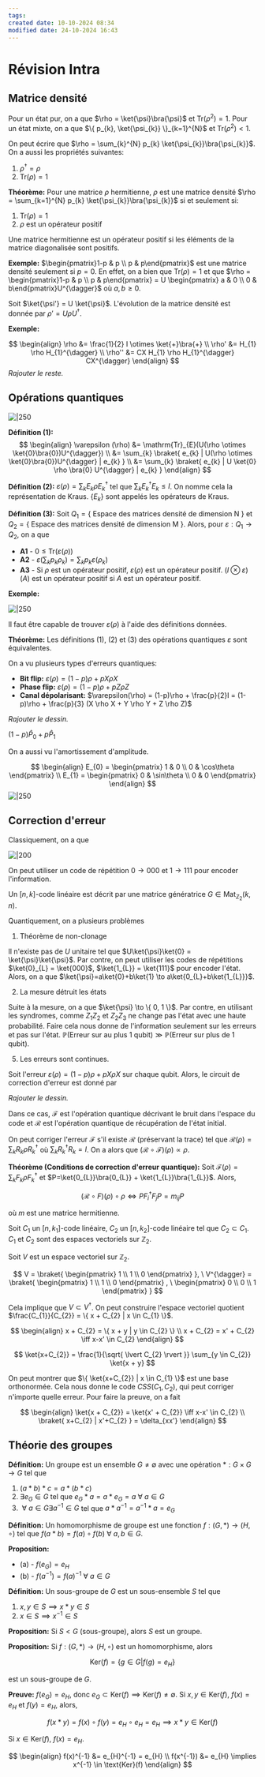 ```yaml
---
tags: 
created date: 10-10-2024 08:34
modified date: 24-10-2024 16:43
---
```

# Révision Intra

## Matrice densité

Pour un état pur, on a que $\rho = \ket{\psi}\bra{\psi}$ et $\mathrm{Tr}(\rho^{2}) = 1$. Pour un état mixte, on a que $\{ p_{k}, \ket{\psi_{k}} \}_{k=1}^{N}$ et $\mathrm{Tr}(\rho^{2}) < 1$.

On peut écrire que $\rho = \sum_{k}^{N} p_{k} \ket{\psi_{k}}\bra{\psi_{k}}$. On a aussi les propriétés suivantes:

1. $\rho ^{\dagger} = \rho$
2. $\mathrm{Tr}(\rho) = 1$

**Théorème:** Pour une matrice $\rho$ hermitienne, $\rho$ est une matrice densité $\rho = \sum_{k=1}^{N} p_{k} \ket{\psi_{k}}\bra{\psi_{k}}$ si et seulement si:

1. $\mathrm{Tr}(\rho) = 1$
2. $\rho$ est un opérateur positif

Une matrice hermitienne est un opérateur positif si les éléments de la matrice diagonalisée sont positifs.

**Exemple:** $\begin{pmatrix}1-p & p \\ p & p\end{pmatrix}$ est une matrice densité seulement si $p = 0$. En effet, on a bien que $\mathrm{Tr}(\rho) = 1$ et que $\rho = \begin{pmatrix}1-p & p \\ p & p\end{pmatrix} = U \begin{pmatrix} a & 0 \\ 0 & b\end{pmatrix}U^{\dagger}$ où $a,b\geq 0$.

Soit $\ket{\psi'} = U \ket{\psi}$. L'évolution de la matrice densité est donnée par $\rho' = U\rho U^{\dagger}$.

**Exemple:**

$$
\begin{align}
\rho &= \frac{1}{2} I \otimes  \ket{+}\bra{+} \\
\rho' &= H_{1} \rho H_{1}^{\dagger} \\
\rho'' &= CX H_{1} \rho H_{1}^{\dagger} CX^{\dagger}
\end{align}
$$
*Rajouter le reste.*
## Opérations quantiques

![|250](Attachements/4a-1.png)

**Définition (1):** 
$$
\begin{align}
\varepsilon (\rho) &= \mathrm{Tr}_{E}(U(\rho \otimes \ket{0}\bra{0})U^{\dagger}) \\
&= \sum_{k} \braket{ e_{k} | U(\rho \otimes  \ket{0}\bra{0})U^{\dagger} | e_{k} } \\
&= \sum_{k} \braket{ e_{k} | U \ket{0} \rho \bra{0} U^{\dagger} | e_{k} }
\end{align}
$$

**Définition (2):** $\varepsilon(\rho) = \sum_{k}E_{k}\rho E_{k}^{\dagger}$ tel que $\sum_{k} E_{k}^{\dagger}E_{k} \leq I$. On nomme cela la représentation de Kraus. $\{ E_{k} \}$ sont appelés les opérateurs de Kraus.

**Définition (3):** Soit $Q_{1} = \{ \text{ Espace des matrices densité de dimension N } \}$ et $Q_{2} = \{ \text{ Espace des matrices densité de dimension M } \}$. Alors, pour $\varepsilon: Q_{1} \to Q_{2}$, on a que

- **A1** - $0 \leq \mathrm{Tr}(\varepsilon(\rho))$
- **A2** - $\varepsilon\left( \sum_{k} p_{k} \rho_{k} \right) = \sum_{k} p_{k} \varepsilon(\rho_{k})$
- **A3** - Si $\rho$ est un opérateur positif, $\varepsilon(\rho)$ est un opérateur positif. $(I \otimes \varepsilon)(A)$ est un opérateur positif si $A$ est un opérateur positif.

**Exemple:**

![|250](Attachements/7b-1.png)

Il faut être capable de trouver $\varepsilon(\rho)$ à l'aide des définitions données.

**Théorème:** Les définitions (1), (2) et (3) des opérations quantiques $\varepsilon$ sont équivalentes.

On a vu plusieurs types d'erreurs quantiques:

- **Bit flip:** $\varepsilon(\rho) = (1-p)\rho + pX\rho X$
- **Phase flip:** $\varepsilon(\rho) = (1-p)\rho + pZ \rho Z$
- **Canal dépolarisant:** $\varepsilon(\rho) = (1-p)\rho + \frac{p}{2}I = (1-p)\rho + \frac{p}{3} (X \rho X + Y \rho Y + Z \rho Z)$

*Rajouter le dessin.*

$(1-p)\hat{P}_{0} + p \hat{P}_{1}$

On a aussi vu l'amortissement d'amplitude.

$$
\begin{align}
E_{0} = \begin{pmatrix}
1 & 0 \\
0 & \cos\theta
\end{pmatrix} \\
E_{1} = \begin{pmatrix}
0 & \sin\theta \\
0 & 0
\end{pmatrix}
\end{align}
$$
![|250](Attachements/4b-1.png)

## Correction d'erreur

Classiquement, on a que

![|200](Attachements/5a-3.png)

On peut utiliser un code de répétition $0 \to 000$ et $1 \to 111$ pour encoder l'information.

Un $[n,k]$-code linéaire est décrit par une matrice génératrice $G \in \text{Mat}_{\mathbb{Z}_{2}}(k,n)$.


Quantiquement, on a plusieurs problèmes

1. Théorème de non-clonage

Il n'existe pas de $U$ unitaire tel que $U\ket{\psi}\ket{0} = \ket{\psi}\ket{\psi}$. Par contre, on peut utiliser les codes de répétitions $\ket{0}_{L} = \ket{000}$, $\ket{1_{L}} = \ket{111}$ pour encoder l'état. Alors, on a que $\ket{\psi}=a\ket{0}+b\ket{1} \to a\ket{0_{L}+b\ket{1_{L}}}$.

2. La mesure détruit les états

Suite à la mesure, on a que $\ket{\psi} \to \{ 0, 1 \}$. Par contre, en utilisant les syndromes, comme $Z_{1}Z_{2}$ et $Z_{2}Z_{3}$ ne change pas l'état avec une haute probabilité. Faire cela nous donne de l'information seulement sur les erreurs et pas sur l'état. $\mathbb{P}(\text{Erreur sur au plus 1 qubit}) \gg \mathbb{P}(\text{Erreur sur plus de 1 qubit})$.

5. Les erreurs sont continues.


Soit l'erreur $\varepsilon(\rho) = (1-p) \rho + p X \rho X$ sur chaque qubit. Alors, le circuit de correction d'erreur est donné par

*Rajouter le dessin.*

Dans ce cas, $\mathcal{F}$ est l'opération quantique décrivant le bruit dans l'espace du code et $\mathcal{R}$ est l'opération quantique de récupération de l'état initial.

On peut corriger l'erreur $\mathcal{F}$ s'il existe $\mathcal{R}$ (préservant la trace) tel que $\mathcal{R}(\rho) = \sum_{k} R_{k} \rho R_{k}^{\dagger}$ où $\sum_{k}R_{k}^{\dagger}R_{k} = I$. On a alors que $(\mathcal{R} \circ \mathcal{F})(\rho) \propto \rho$.

**Théorème (Conditions de correction d'erreur quantique):** Soit $\mathcal{F}(\rho) = \sum_{k} F_{k} \rho F_{k}^{\dagger}$ et $P=\ket{0_{L}}\bra{0_{L}} + \ket{1_{L}}\bra{1_{L}}$. Alors,

$$
(\mathcal{R} \circ F)(\rho) \circ \rho \iff P F_{i}^{\dagger} F_{j} P = m_{ij} P
$$

où $m$ est une matrice hermitienne.

Soit $C_{1}$ un $[n,k_{1}]$-code linéaire, $C_{2}$ un $[n,k_{2}]$-code linéaire tel que $C_{2} \subset C_{1}$. $C_{1}$ et $C_{2}$ sont des espaces vectoriels sur $\mathbb{Z}_{2}$.

Soit $V$ est un espace vectoriel sur $\mathbb{Z}_{2}$.

$$
V = \braket{ \begin{pmatrix}
1 \\
1 \\
0
\end{pmatrix} }, \ V^{\dagger} = \braket{ \begin{pmatrix}
1 \\
1 \\
0
\end{pmatrix} , \ \begin{pmatrix}
0 \\
0 \\
1
\end{pmatrix} }
$$

Cela implique que $V \subset V^{\dagger}$. On peut construire l'espace vectoriel quotient $\frac{C_{1}}{C_{2}} = \{ x + C_{2} | x \in C_{1} \}$.

$$
\begin{align}
x + C_{2} = \{ x + y | y \in C_{2} \} \\
x + C_{2} = x' + C_{2} \iff x-x' \in C_{2}
\end{align}
$$

$$
\ket{x+C_{2}} = \frac{1}{\sqrt{ \lvert C_{2} \rvert  }} \sum_{y \in C_{2}} \ket{x + y}
$$

On peut montrer que $\{ \ket{x+C_{2}} | x \in C_{1} \}$ est une base orthonormée. Cela nous donne le code $CSS(C_{1}, C_{2})$, qui peut corriger n'importe quelle erreur. Pour faire la preuve, on a fait

$$
\begin{align}
\ket{x + C_{2}} = \ket{x' + C_{2}} \iff x-x' \in C_{2} \\
\braket{ x+C_{2} | x'+C_{2} } = \delta_{xx'}
\end{align}
$$

## Théorie des groupes

**Définition:** Un groupe est un ensemble $G \neq \emptyset$ avec une opération $*: G \times G \to G$ tel que

1. $(a*b)*c=a*(b*c)$
2. $\exists e_{G} \in G$ tel que $e_{G}*a=a*e_{G}=a \ \forall \ a \in G$
3. $\ \forall \ a \in G \exists a^{-1} \in G$ tel que $a*a^{-1}=a^{-1}*a=e_{G}$

**Définition:** Un homomorphisme de groupe est une fonction $f: (G,*) \to (H, \circ)$ tel que $f(a*b) = f(a) \circ f(b) \ \forall \ a, b \in G$.

**Proposition:**

- (a) - $f(e_{G})=e_{H}$
- (b) - $f(a^{-1}) = f(a)^{-1} \ \forall \ a \in G$

**Définition:** Un sous-groupe de $G$ est un sous-ensemble $S$ tel que

1. $x, y \in S \implies x*y \in S$
2. $x \in S \implies x^{-1} \in S$

**Proposition:** Si $S<G$ (sous-groupe), alors $S$ est un groupe.

**Proposition:** Si $f: (G, *) \to (H, \circ)$ est un homomorphisme, alors

$$
\text{Ker}(f) = \{ g \in G | f(g) = e_{H} \}
$$

est un sous-groupe de $G$.

**Preuve:** $f(e_{G}) = e_{H}$, donc $e_{G} \subset \text{Ker}(f) \implies \text{Ker}(f) \neq \emptyset$. Si $x,y \in \text{Ker}(f)$, $f(x)=e_{H}$ et $f(y) = e_{H}$, alors,

$$
f(x*y) = f(x) \circ f(y) = e_{H} \circ e_{H} = e_{H} \implies x*y \in \text{Ker}(f)
$$

Si $x \in \text{Ker}(f)$, $f(x) = e_{H}$.

$$
\begin{align}
f(x)^{-1} &= e_{H}^{-1} = e_{H} \\
f(x^{-1}) &= e_{H} \implies x^{-1} \in \text{Ker}(f)
\end{align}
$$